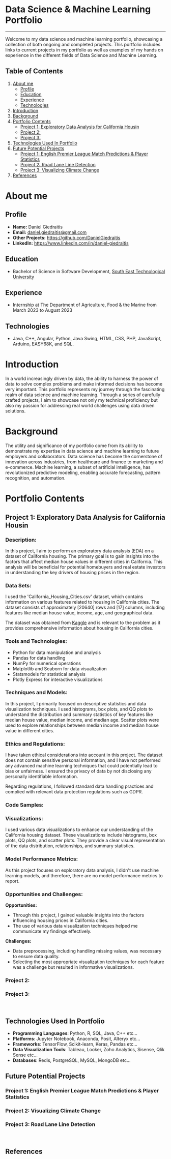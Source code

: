 # Data Science & Machine Learning Portfolio

---

Welcome to my data science and machine learning portfolio, showcasing a collection of both ongoing and completed projects. This portfolio includes links to current projects in my portfolio as well as examples of my hands on experience in the different fields of Data Science and Machine Learning.

## Table of Contents

1. [About me](#About-Me)
   - [Profile](#Profile)
   - [Education](#Education)
   - [Experience](#Experience)
   - [Technologies](#Technologies)
2. [Introduction](#Introduction)
3. [Background](#Background)
4. [Portfolio Contents](#Portfolio-Contents)
   - [Project 1: Exploratory Data Analysis for California Housin](#Project-1-Exploratory-Data-Analysis-for-California-Housin)
   - [Project 2: ](#Project-2)
   - [Project 3: ](#Project-3)
5. [Technologies Used In Portfolio](#Technologies-Used-In-Portfolio)
6. [Future Potential Projects](#Future-Potential-Projects)
   - [Project 1: English Premier League Match Predictions & Player Statistics](#Project-1-English-Premier-League-Match-Predictions-&-Player-Statistics)
   - [Project 2: Road Lane Line Detection](#Project-1-Road-Lane-Line-Detection)
   - [Project 3: Visualizing Climate Change](#Project-2-Visualizing-Climate-Change)
8. [References](#References)


# About me  
   ## Profile
   - **Name:** Daniel Giedraitis
   - **Email:** daniel.giedraitis@gmail.com
   - **Other Projects:** https://github.com/DanielGiedraitis
   - **LinkedIn:** https://www.linkedin.com/in/daniel-giedraitis

   ## Education 
   - Bachelor of Science in Software Development, [South East Technological University](https://www.setu.ie/)
      
   ## Experience
   - Internship at The Department of Agriculture, Food & the Marine from March 2023 to August 2023

   ## Technologies
   - Java, C++, Angular, Python, Java Swing, HTML, CSS, PHP, JavaScript, Arduino, EASY68K, and SQL.

     
# Introduction
In a world increasingly driven by data, the ability to harness the power of data to solve complex problems and make informed decisions has become very important. This portfolio represents my journey through the fascinating realm of data science and machine learning. Through a series of carefully crafted projects, I aim to showcase not only my technical proficiency but also my passion for addressing real world challenges using data driven solutions.


# Background
The utility and significance of my portfolio come from its ability to demonstrate my expertise in data science and machine learning to future employers and collaborators. Data science has become the cornerstone of innovation across industries, from healthcare and finance to marketing and e-commerce. Machine learning, a subset of artificial intelligence, has revolutionized predictive modeling, enabling accurate forecasting, pattern recognition, and automation.


# Portfolio Contents

## Project 1: Exploratory Data Analysis for California Housin

### Description:
In this project, I aim to perform an exploratory data analysis (EDA) on a dataset of California housing. The primary goal is to gain insights into the factors that affect median house values in different cities in California. This analysis will be beneficial for potential homebuyers and real estate investors in understanding the key drivers of housing prices in the region.

### Data Sets:
I used the 'California_Housing_Cities.csv' dataset, which contains information on various features related to housing in California cities. The dataset consists of approximately [20640] rows and [17] columns, including features like median house value, income, age, and geographical data. 

The dataset was obtained from [Kaggle](https://www.kaggle.com/datasets/abdallahsamman/california-housing-with-name-of-counties/data) and is relevant to the problem as it provides comprehensive information about housing in California cities.

### Tools and Technologies:
- Python for data manipulation and analysis
- Pandas for data handling
- NumPy for numerical operations
- Matplotlib and Seaborn for data visualization
- Statsmodels for statistical analysis
- Plotly Express for interactive visualizations

### Techniques and Models:
In this project, I primarily focused on descriptive statistics and data visualization techniques. I used histograms, box plots, and QQ plots to understand the distribution and summary statistics of key features like median house value, median income, and median age. Scatter plots were used to explore relationships between median income and median house value in different cities.

### Ethics and Regulations:
I have taken ethical considerations into account in this project. The dataset does not contain sensitive personal information, and I have not performed any advanced machine learning techniques that could potentially lead to bias or unfairness. I ensured the privacy of data by not disclosing any personally identifiable information.

Regarding regulations, I followed standard data handling practices and complied with relevant data protection regulations such as GDPR.

### Code Samples:

### Visualizations:
I used various data visualizations to enhance our understanding of the California housing dataset. These visualizations include histograms, box plots, QQ plots, and scatter plots. They provide a clear visual representation of the data distribution, relationships, and summary statistics.

### Model Performance Metrics:
As this project focuses on exploratory data analysis, I didn't use machine learning models, and therefore, there are no model performance metrics to report.

### Opportunities and Challenges:
**Opportunities:**
- Through this project, I gained valuable insights into the factors influencing housing prices in California cities.
- The use of various data visualization techniques helped me communicate my findings effectively.

**Challenges:**
- Data preprocessing, including handling missing values, was necessary to ensure data quality.
- Selecting the most appropriate visualization techniques for each feature was a challenge but resulted in informative visualizations.

### Project 2:


### Project 3:

<br>

## Technologies Used In Portfolio
- **Programming Languages**: Python, R, SQL, Java, C++ etc...
- **Platforms**: Jupyter Notebook, Anaconda, Posit, Alteryx etc...
- **Frameworks**: TensorFlow, Scikit-learn, Keras, Pandas etc...
- **Data Visualization Tools**: Tableau, Looker, Zoho Analytics, Sisense, Qlik Sense etc...
- **Databases**: Redis, PostgreSQL, MySQL, MongoDB etc...


## Future Potential Projects


### Project 1: English Premier League Match Predictions & Player Statistics


### Project 2: Visualizing Climate Change


### Project 3: Road Lane Line Detection 

<br>

## References



 

